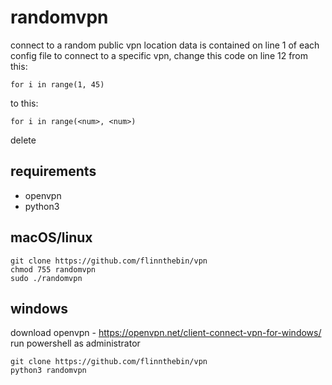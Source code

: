 # randomvpn

connect to a random public vpn
location data is contained on line 1 of each config file
to connect to a specific vpn, change this code on line 12 from this:

```for i in range(1, 45)```

to this:

```for i in range(<num>, <num>)```

delete
## requirements

- openvpn
- python3

## macOS/linux

```git clone https://github.com/flinnthebin/vpn```   
```chmod 755 randomvpn```   
```sudo ./randomvpn```   

## windows

download openvpn - https://openvpn.net/client-connect-vpn-for-windows/
run powershell as administrator

```git clone https://github.com/flinnthebin/vpn```   
```python3 randomvpn```   
